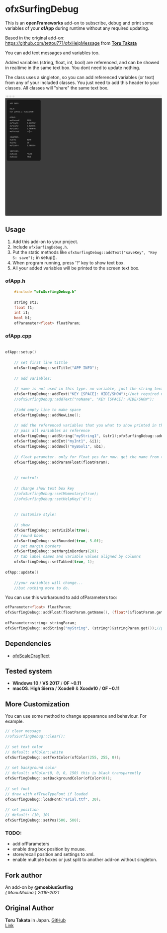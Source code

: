 # ofxSurfingDebug

This is an **openFrameworks** add-on to subscribe, debug and print some variables of your **ofApp** during runtime without any required updating.
 
Based in the original add-on:  
https://github.com/tettou771/ofxHelpMessage from [**Toru Takata**](https://github.com/tettou771)

You can add text messages and variables too.

Added variables (string, float, int, bool) are referenced, and can be showed in realtime in the same text box.
You dont need to update nothing.

The class uses a singleton, so you can add referenced variables (or text) from any of your included classes. You just need to add this header to your classes. All classes will "share" the same text box.


![screenshot](readme_images/screenshot.jpg?raw=true "moebiusSurfing")

## Usage
1. Add this add-on to your project.
2. Include `ofxSurfingDebug.h`.
3. Put the static methods like `ofxSurfingDebug::addText("saveKey", "Key S: save");` in setup().
4. When program running, press '?' key to show text box.
5. All your added variables will be printed to the screen text box.

### ofApp.h
```cpp
    #include "ofxSurfingDebug.h"

    string st1;
    float f1;
    int i1;
    bool b1;
    ofParameter<float> floatParam;
```

### ofApp.cpp
```cpp 

ofApp::setup()

    // set first line tittle
    ofxSurfingDebug::setTitle("APP INFO");
    
    // add variables:

    // name is not used in this type. no variable, just the string text
    ofxSurfingDebug::addText("KEY [SPACE]: HIDE/SHOW");//not required name on text type
	//ofxSurfingDebug::addText("noName", "KEY [SPACE]: HIDE/SHOW");
    
    //add empty line to make space
    ofxSurfingDebug::addNewLine();

    // add the referenced variables that you what to show printed in the screen box
    // pass all variables as reference
    ofxSurfingDebug::addString("myString1", &str1);ofxSurfingDebug::addFloat("myFloat1 ", &f1);
    ofxSurfingDebug::addInt("myInt1", &i1);
    ofxSurfingDebug::addBool("myBool1", &b1);
    
    // float parameter. only for float yes for now. get the name from the parameter
    ofxSurfingDebug::addParamFloat(floatParam);


	// control:

	// change show text box key
    //ofxSurfingDebug::setMomentary(true);
    //ofxSurfingDebug::setHelpKey('d');
    

    // customize style:

    // show
    ofxSurfingDebug::setVisible(true);
    // round bbox
    ofxSurfingDebug::setRounded(true, 5.0f);
    // set margin borders
    ofxSurfingDebug::setMarginBorders(20);
    // tab label names and variable values aligned by columns
    ofxSurfingDebug::setTabbed(true, 1);
    
ofApp::update()

    //your variables will change...
    //but nothing more to do.
```

You can use this workaround to add ofParameters too:
```cpp 
ofParameter<float> floatParam;
ofxSurfingDebug::addFloat(floatParam.getName(), (float*)&floatParam.get());//get name from parameter

ofParameter<string> stringParam;
ofxSurfingDebug::addString("myString", (string*)&stringParam.get());//put your custom name
```

## Dependencies
* [ofxScaleDragRect](https://github.com/moebiussurfing/ofxScaleDragRect)

## Tested system
  - **Windows 10** / **VS 2017** / **OF ~0.11**
  - **macOS**. **High Sierra** / **Xcode9** & **Xcode10** / **OF ~0.11**

## More Customization
You can use some method to change appearance and behaviour.
For example.

```.cpp
// clear message
//ofxSurfingDebug::clear();

// set text color
// default: ofColor::white
ofxSurfingDebug::setTextColor(ofColor(255, 255, 0));

// set background color
// default: ofColor(0, 0, 0, 150) this is black transparently
ofxSurfingDebug::setBackgroundColor(ofColor(0));

// set font
// draw with ofTrueTypeFont if loaded
ofxSurfingDebug::loadFont("arial.ttf", 30);

// set position
// default: (10, 10)
ofxSurfingDebug::setPos(500, 500);

```

### TODO:
+ add ofParameters
+ enable drag box position by mouse.
+ store/recall position and settings to xml.
+ enable multiple boxes or just split to another add-on without singleton.

## Fork author
An add-on by **@moebiusSurfing**  
*( ManuMolina ) 2019-2021* 

## Original Author
**Toru Takata** in Japan.
[GitHub](https://github.com/tettou771)  
[Link](http://tettou771.com)  

